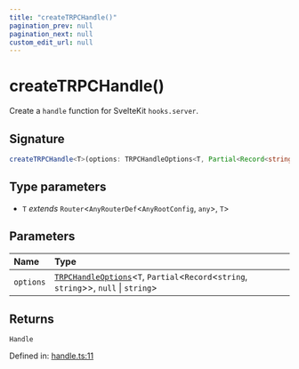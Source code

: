 ```yaml
---
title: "createTRPCHandle()"
pagination_prev: null
pagination_next: null
custom_edit_url: null
---
```


# createTRPCHandle()

Create a `handle` function for SvelteKit `hooks.server`.

## Signature

```ts
createTRPCHandle<T>(options: TRPCHandleOptions<T, Partial<Record<string, string>>, null | string>): Handle;
```

## Type parameters

- `T` *extends* `Router`<`AnyRouterDef`<`AnyRootConfig`, `any`\>, `T`\>

## Parameters

| Name | Type |
| :------ | :------ |
| `options` | [`TRPCHandleOptions`](../types/TRPCHandleOptions.md)<`T`, `Partial`<`Record`<`string`, `string`\>\>, `null` \| `string`\> |

## Returns

`Handle`

Defined in:  [handle.ts:11](https://github.com/bevm0/trpc-svelte-toolbox/blob/1f94003/packages/trpc-sveltekit/src/handle.ts#L11)
